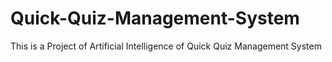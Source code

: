 # Quick-Quiz-Management-System
This is a Project of Artificial Intelligence of Quick Quiz Management System
